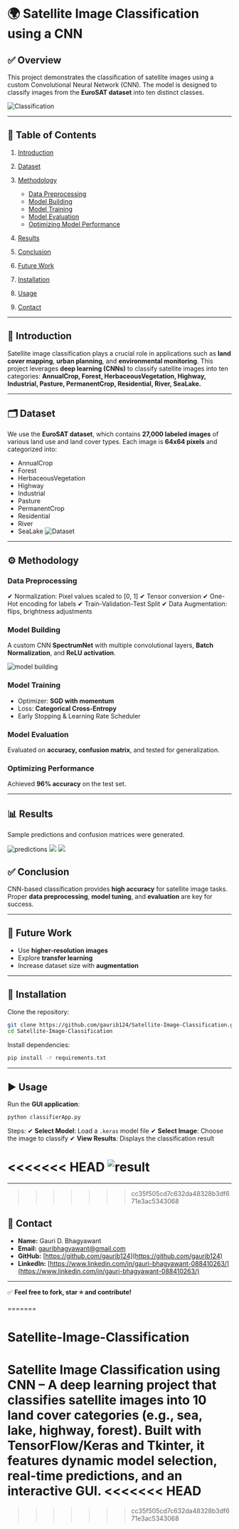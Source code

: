

# 🌍 Satellite Image Classification using a CNN

## ✅ Overview

This project demonstrates the classification of satellite images using a custom Convolutional Neural Network (CNN). The model is designed to classify images from the **EuroSAT dataset** into ten distinct classes.

![Classification](screenshots/satelitcls.png)

---

## 📂 Table of Contents

1. [Introduction](#introduction)
2. [Dataset](#dataset)
3. [Methodology](#methodology)

   * [Data Preprocessing](#data-preprocessing)
   * [Model Building](#model-building)
   * [Model Training](#model-training)
   * [Model Evaluation](#model-evaluation)
   * [Optimizing Model Performance](#optimizing-model-performance)
4. [Results](#results)
5. [Conclusion](#conclusion)
6. [Future Work](#future-work)
7. [Installation](#installation)
8. [Usage](#usage)
9. [Contact](#contact)

---

## 📌 Introduction

Satellite image classification plays a crucial role in applications such as **land cover mapping**, **urban planning**, and **environmental monitoring**. This project leverages **deep learning (CNNs)** to classify satellite images into ten categories:
**AnnualCrop, Forest, HerbaceousVegetation, Highway, Industrial, Pasture, PermanentCrop, Residential, River, SeaLake.**

---

## 🗂 Dataset

We use the **EuroSAT dataset**, which contains **27,000 labeled images** of various land use and land cover types. Each image is **64x64 pixels** and categorized into:

* AnnualCrop
* Forest
* HerbaceousVegetation
* Highway
* Industrial
* Pasture
* PermanentCrop
* Residential
* River
* SeaLake
![Dataset](screenshots/dataset.jpg)
---

## ⚙️ Methodology

### **Data Preprocessing**

✔ Normalization: Pixel values scaled to \[0, 1]
✔ Tensor conversion
✔ One-Hot encoding for labels
✔ Train-Validation-Test Split
✔ Data Augmentation: flips, brightness adjustments

### **Model Building**

A custom CNN **SpectrumNet** with multiple convolutional layers, **Batch Normalization**, and **ReLU activation**.

![model building](screenshots/cnn.jpg)

### **Model Training**

* Optimizer: **SGD with momentum**
* Loss: **Categorical Cross-Entropy**
* Early Stopping & Learning Rate Scheduler

### **Model Evaluation**

Evaluated on **accuracy, confusion matrix**, and tested for generalization.

### **Optimizing Performance**

Achieved **96% accuracy** on the test set.

---

## 📊 Results

Sample predictions and confusion matrices were generated.

![predictions](screenshots/predic.png)
![](screenshots/prediction.jpg)
![](screenshots/cnn.jpg)

## ✅ Conclusion

CNN-based classification provides **high accuracy** for satellite image tasks. Proper **data preprocessing**, **model tuning**, and **evaluation** are key for success.

---

## 🔮 Future Work

* Use **higher-resolution images**
* Explore **transfer learning**
* Increase dataset size with **augmentation**

---

## 🔧 Installation

Clone the repository:

```bash
git clone https://github.com/gaurib124/Satellite-Image-Classification.git
cd Satellite-Image-Classification
```

Install dependencies:

```bash
pip install -r requirements.txt
```

---

## ▶ Usage

Run the **GUI application**:

```bash
python classifierApp.py
```

Steps:
✔ **Select Model**: Load a `.keras` model file
✔ **Select Image**: Choose the image to classify
✔ **View Results**: Displays the classification result


<<<<<<< HEAD
![result](screenshots/Result1.png)
=======

---
>>>>>>> cc35f505cd7c632da48328b3df671e3ac5343068

## 📩 Contact

* **Name:** Gauri D. Bhagyawant
* **Email:** [gauribhagyawant@gmail.com](mailto:gauribhagyawant@gmail.com)
* **GitHub:** [https://github.com/gaurib124](https://github.com/gaurib124)
* **LinkedIn:** [https://www.linkedin.com/in/gauri-bhagyawant-088410263/](https://www.linkedin.com/in/gauri-bhagyawant-088410263/)

---

✅ **Feel free to fork, star ⭐ and contribute!**

=======
# Satellite-Image-Classification
Satellite Image Classification using CNN – A deep learning project that classifies satellite images into 10 land cover categories (e.g., sea, lake, highway, forest). Built with TensorFlow/Keras and Tkinter, it features dynamic model selection, real-time predictions, and an interactive GUI.
<<<<<<< HEAD
=======

>>>>>>> cc35f505cd7c632da48328b3df671e3ac5343068

